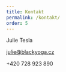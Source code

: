 ```yaml
---
title: Kontakt
permalink: /kontakt/
order: 5
---
```


Julie Tesla

[julie@blackyoga.cz](mailto:julie@blackyoga.cz)

+420 728 923 890
